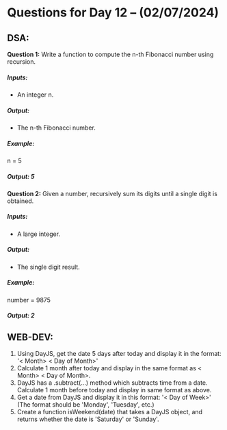 # Questions for Day 12 – (02/07/2024)
## DSA:




**Question 1:**  Write a function to compute the n-th Fibonacci number using recursion.
##### Inputs:
-	An integer n.
##### Output:
- The n-th Fibonacci number.
##### Example:
n = 5
##### Output: 5

**Question 2:**  Given a number, recursively sum its digits until a single digit is obtained.
##### Inputs:
- A large integer.
##### Output:
- The single digit result.
##### Example:
number = 9875
##### Output: 2







## WEB-DEV:


1.	Using DayJS, get the date 5 days after today and display it in the format: '< Month> < Day of Month>'
2.	Calculate 1 month after today and display in the same format as < Month> < Day of Month>.
3.	DayJS has a .subtract(...) method which subtracts time from a date. Calculate 1 month before today and display in same format as above.
4.	Get a date from DayJS and display it in this format: '< Day of Week>' (The format should be 'Monday', 'Tuesday', etc.)
5.	Create a function isWeekend(date) that takes a DayJS object, and returns whether the date is 'Saturday' or 'Sunday'.







